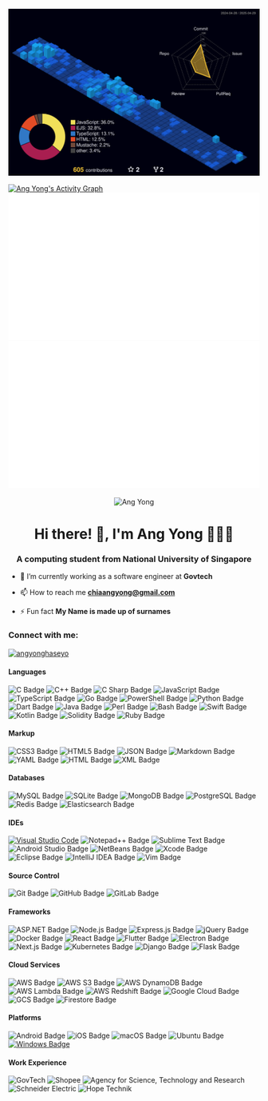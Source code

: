 <!-- Profile View -->
![](./profile-3d-contrib/profile-night-view.svg)


<a href="https://github.com/ashutosh00710/github-readme-activity-graph">
<picture>
  <source media="(prefers-color-scheme: dark)" srcset="https://github-readme-activity-graph.vercel.app/graph/?username=angyonghaseyo&bg_color=00000f&color=007bff&line=fac539&point=FFFFFF&hide_border=true">
  <img alt="Ang Yong's Activity Graph" src="https://github-readme-activity-graph.vercel.app/graph/?username=angyonghaseyo&bg_color=ffffff&color=007bff&line=47a042&point=255322&hide_border=true">
</picture>
</a>

<!-- github-stats -->
<div align="center">

<a href="https://github.com/angyonghaseyo/github-stats">
<picture>
  <source media="(prefers-color-scheme: dark)" srcset="https://raw.githubusercontent.com/angyonghaseyo/github-stats/master/generated/overview.svg#gh-dark-mode-only">
  <img alt="Ang Yong's github-stats" src="https://raw.githubusercontent.com/angyonghaseyo/github-stats/master/generated/overview.svg">
</picture>
</a>

<a href="https://github.com/angyonghaseyo/github-stats">
<picture>
  <source media="(prefers-color-scheme: dark)" srcset="https://raw.githubusercontent.com/angyonghaseyo/github-stats/master/generated/languages.svg#gh-dark-mode-only">
  <img alt="Ang Yong's github-stats" src="https://raw.githubusercontent.com/angyonghaseyo/github-stats/master/generated/languages.svg">
</picture>
</a>

<p><img align="center" src="https://github-readme-stats.vercel.app/api/top-langs?username=angyonghaseyo&show_icons=true&locale=en&layout=compact&theme=dark" alt="Ang Yong" /></p>


</div>

<h1 align="center">Hi there! 👋, I'm Ang Yong 👨🏻‍💻</h1>

<h3 align="center">A computing student from National University of Singapore </h3>

- 🔭 I’m currently working as a software engineer at **Govtech**

- 📫 How to reach me **chiaangyong@gmail.com**

- ⚡ Fun fact **My Name is made up of surnames**

<h3 align="left">Connect with me:</h3>
<p align="left">
<a href="https://sg.linkedin.com/in/chia-ang-yong" target="blank"><img align="center" src="https://raw.githubusercontent.com/rahuldkjain/github-profile-readme-generator/master/src/images/icons/Social/linked-in-alt.svg" alt="angyonghaseyo" height="30" width="40" /></a>

#### Languages
![C Badge](https://img.shields.io/badge/C-A8B9CC?logo=c&logoColor=fff&style=flat)
![C++ Badge](https://img.shields.io/badge/C%2B%2B-00599C?logo=cplusplus&logoColor=fff&style=flat)
![C Sharp Badge](https://img.shields.io/badge/C%23-239120?style=flat&logo=unity&logoColor=white)
![JavaScript Badge](https://img.shields.io/badge/JavaScript-F7DF1E?logo=javascript&logoColor=000&style=flat)
![TypeScript Badge](https://img.shields.io/badge/TypeScript-3178C6?logo=typescript&logoColor=fff&style=flat)
![Go Badge](https://img.shields.io/badge/Go-00ADD8?logo=go&logoColor=fff&style=flat)
![PowerShell Badge](https://img.shields.io/badge/PowerShell-5391FE?logo=powershell&logoColor=fff&style=flat)
![Python Badge](https://img.shields.io/badge/Python-3776AB?logo=python&logoColor=fff&style=flat)
![Dart Badge](https://img.shields.io/badge/Dart-0175C2?logo=dart&logoColor=fff&style=flat)
![Java Badge](https://badgen.net/badge/icon/Java?icon=java&label&color=red&labelColor=red)
![Perl Badge](https://img.shields.io/badge/Perl-39457E?logo=perl&logoColor=white&style=flat)
![Bash Badge](https://img.shields.io/badge/Bash-4EAA25?logo=gnubash&logoColor=white&style=flat)
![Swift Badge](https://img.shields.io/badge/Swift-FA7343?logo=swift&logoColor=white&style=flat)
![Kotlin Badge](https://img.shields.io/badge/Kotlin-7F52FF?logo=kotlin&logoColor=white&style=flat)
![Solidity Badge](https://img.shields.io/badge/Solidity-363636?logo=solidity&logoColor=white&style=flat)
![Ruby Badge](https://img.shields.io/badge/Ruby-CC342D?logo=ruby&logoColor=white&style=flat)



#### Markup
![CSS3 Badge](https://img.shields.io/badge/CSS3-1572B6?logo=css3&logoColor=fff&style=flat)
![HTML5 Badge](https://img.shields.io/badge/HTML5-E34F26?logo=html5&logoColor=fff&style=flat)
![JSON Badge](https://img.shields.io/badge/JSON-00AB9E?style=flat-square&logo=json&logoColor=white)
![Markdown Badge](https://img.shields.io/badge/Markdown-0074D9?style=flat-square&logo=markdown&logoColor=white)
![YAML Badge](https://img.shields.io/badge/YAML-CB171E?logo=yaml&logoColor=fff&style=flat)
![HTML Badge](https://img.shields.io/badge/HTML-E34F26?logo=html5&logoColor=white&style=flat)
![XML Badge](https://img.shields.io/badge/XML-000000?style=flat-square&logo=simpleicons&logoColor=white)


#### Databases
![MySQL Badge](https://img.shields.io/badge/MySQL-4479A1?logo=mysql&logoColor=fff&style=flat)
![SQLite Badge](https://img.shields.io/badge/SQLite-003B57?logo=sqlite&logoColor=fff&style=flat)
![MongoDB Badge](https://img.shields.io/badge/MongoDB-47A248?logo=mongodb&logoColor=white&style=flat)
![PostgreSQL Badge](https://img.shields.io/badge/PostgreSQL-4169E1?logo=postgresql&logoColor=white&style=flat)
![Redis Badge](https://img.shields.io/badge/Redis-DC382D?logo=redis&logoColor=white&style=flat)
![Elasticsearch Badge](https://img.shields.io/badge/Elasticsearch-005571?logo=elasticsearch&logoColor=white&style=flat)


#### IDEs
[![Visual Studio Code](https://custom-icon-badges.demolab.com/badge/Visual%20Studio%20Code-0078d7.svg?logo=vsc&logoColor=white)](#)
![Notepad++ Badge](https://img.shields.io/badge/Notepad%2B%2B-90E59A?logo=notepadplusplus&logoColor=000&style=flat)
![Sublime Text Badge](https://img.shields.io/badge/Sublime%20Text-FF9800?logo=sublimetext&logoColor=fff&style=flat)
![Android Studio Badge](https://img.shields.io/badge/Android_Studio-3DDC84?logo=androidstudio&logoColor=white&style=flat)
![NetBeans Badge](https://img.shields.io/badge/NetBeans-1B6AC6?logo=apache&logoColor=white&style=flat)
![Xcode Badge](https://img.shields.io/badge/Xcode-147EFB?logo=xcode&logoColor=white&style=flat)
![Eclipse Badge](https://img.shields.io/badge/Eclipse-2C2255?logo=eclipseide&logoColor=white&style=flat)
![IntelliJ IDEA Badge](https://img.shields.io/badge/IntelliJ_IDEA-000000?logo=intellijidea&logoColor=white&style=flat)
![Vim Badge](https://img.shields.io/badge/Vim-019733?logo=vim&logoColor=white&style=flat)


#### Source Control
![Git Badge](https://img.shields.io/badge/Git-F05032?logo=git&logoColor=fff&style=flat)
![GitHub Badge](https://img.shields.io/badge/GitHub-181717?logo=github&logoColor=white&style=flat)
![GitLab Badge](https://img.shields.io/badge/GitLab-FC6D26?logo=gitlab&logoColor=white&style=flat)


#### Frameworks
![ASP.NET Badge](https://img.shields.io/badge/ASP.NET-512BD4?logo=dotnet&logoColor=white&style=flat)
![Node.js Badge](https://img.shields.io/badge/Node.js-339933?logo=node.js&logoColor=white&style=flat)
![Express.js Badge](https://img.shields.io/badge/Express.js-000000?logo=express&logoColor=white&style=flat)
![jQuery Badge](https://img.shields.io/badge/jQuery-0769AD?logo=jquery&logoColor=fff&style=flat)
![Docker Badge](https://img.shields.io/badge/Docker-2496ED?logo=docker&logoColor=fff&style=flat)
![React Badge](https://img.shields.io/badge/React-61DAFB?logo=react&logoColor=white&style=flat)
![Flutter Badge](https://img.shields.io/badge/Flutter-02569B?logo=flutter&logoColor=white&style=flat)
![Electron Badge](https://img.shields.io/badge/Electron-47848F?logo=electron&logoColor=white&style=flat)
![Next.js Badge](https://img.shields.io/badge/Next.js-000000?logo=next.js&logoColor=white&style=flat)
![Kubernetes Badge](https://img.shields.io/badge/Kubernetes-326CE5?logo=kubernetes&logoColor=white&style=flat)
![Django Badge](https://img.shields.io/badge/Django-092E20?logo=django&logoColor=white&style=flat)
![Flask Badge](https://img.shields.io/badge/Flask-000000?logo=flask&logoColor=white&style=flat)


#### Cloud Services
![AWS Badge](https://img.shields.io/badge/AWS-232F3E?style=flat&logo=amazonwebservices&logoColor=white)
![AWS S3 Badge](https://img.shields.io/badge/AWS%20S3-569A31?logo=amazon-s3&logoColor=white&style=flat)
![AWS DynamoDB Badge](https://img.shields.io/badge/AWS%20DynamoDB-4053D6?logo=amazon-dynamodb&logoColor=white&style=flat)
![AWS Lambda Badge](https://img.shields.io/badge/AWS%20Lambda-FF9900?logo=awslambda&logoColor=white&style=flat)
![AWS Redshift Badge](https://img.shields.io/badge/AWS%20Redshift-8C4FFF?logo=amazon-redshift&logoColor=white&style=flat)
![Google Cloud Badge](https://img.shields.io/badge/Google%20Cloud-4285F4?logo=googlecloud&logoColor=white&style=flat)
![GCS Badge](https://img.shields.io/badge/Google%20Cloud%20Storage-4285F4?logo=googlecloud&logoColor=white&style=flat)
![Firestore Badge](https://img.shields.io/badge/Google%20Firestore-FFCA28?logo=firebase&logoColor=black&style=flat)


#### Platforms
![Android Badge](https://img.shields.io/badge/Android-3DDC84?logo=android&logoColor=white&style=flat)
![iOS Badge](https://img.shields.io/badge/iOS-silver?logo=apple&logoColor=white&style=flat)
![macOS Badge](https://img.shields.io/badge/macOS-000000?logo=apple&logoColor=white&style=flat)
![Ubuntu Badge](https://img.shields.io/badge/Ubuntu-E95420?logo=ubuntu&logoColor=white&style=flat)
[![Windows Badge](https://custom-icon-badges.demolab.com/badge/Windows-0078D6?logo=windows11&logoColor=white)](#)



#### Work Experience
![GovTech](https://img.shields.io/badge/GovTech-purple)
![Shopee](https://img.shields.io/badge/Shopee-orange)
![Agency for Science, Technology and Research](https://img.shields.io/badge/A*STAR-blue)
![Schneider Electric](https://img.shields.io/badge/Schneider_Electric-green)
![Hope Technik](https://img.shields.io/badge/Hope_Technik-FF0000)
